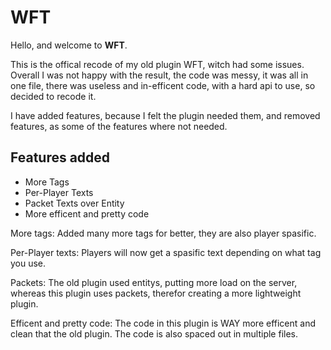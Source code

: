 # WFT
Hello, and welcome to **WFT**.

This is the offical recode of my old plugin WFT, witch had some issues. Overall I was not happy with the result, the code was messy, it was all in one file, there was useless and in-efficent code, with a hard api to use, so decided to recode it.

I have added features, because I felt the plugin needed them, and removed features, as some of the features where not needed.

## Features added

- More Tags
- Per-Player Texts
- Packet Texts over Entity
- More efficent and pretty code


More tags: Added many more tags for better, they are also player spasific.

Per-Player texts: Players will now get a spasific text depending on what tag you use.

Packets: The old plugin used entitys, putting more load on the server, whereas this plugin uses packets, therefor creating a more lightweight plugin.

Efficent and pretty code: The code in this plugin is WAY more efficent and clean that the old plugin. The code is also spaced out in multiple files.

